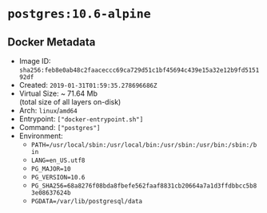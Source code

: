 # `postgres:10.6-alpine`

## Docker Metadata

- Image ID: `sha256:feb8e0ab48c2faaceccc69ca729d51c1bf45694c439e15a32e12b9fd515192df`
- Created: `2019-01-31T01:59:35.278696686Z`
- Virtual Size: ~ 71.64 Mb  
  (total size of all layers on-disk)
- Arch: `linux`/`amd64`
- Entrypoint: `["docker-entrypoint.sh"]`
- Command: `["postgres"]`
- Environment:
  - `PATH=/usr/local/sbin:/usr/local/bin:/usr/sbin:/usr/bin:/sbin:/bin`
  - `LANG=en_US.utf8`
  - `PG_MAJOR=10`
  - `PG_VERSION=10.6`
  - `PG_SHA256=68a8276f08bda8fbefe562faaf8831cb20664a7a1d3ffdbbcc5b83e08637624b`
  - `PGDATA=/var/lib/postgresql/data`
